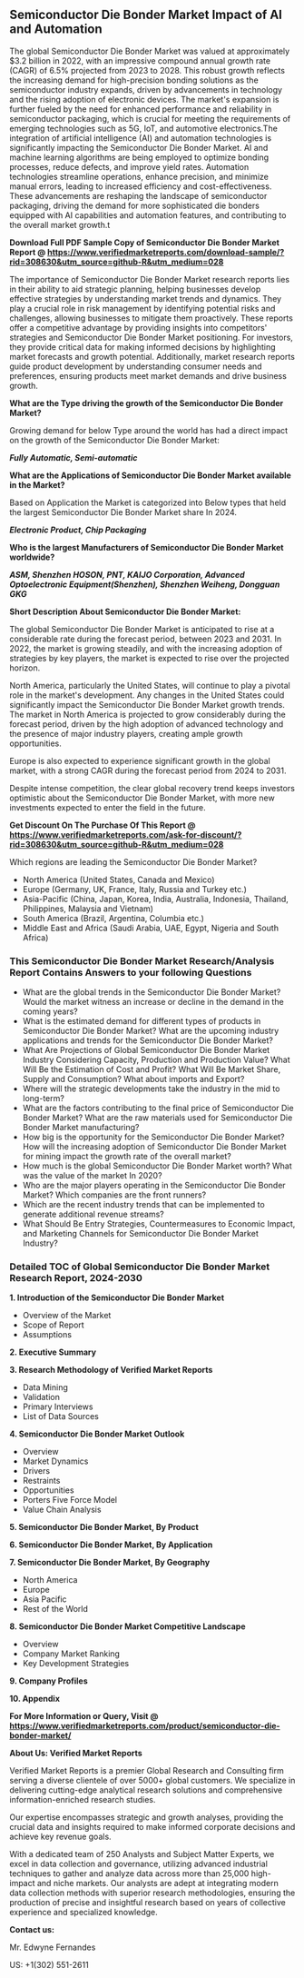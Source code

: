 <h2>Semiconductor Die Bonder Market Impact of AI and Automation</h2>The global Semiconductor Die Bonder Market was valued at approximately $3.2 billion in 2022, with an impressive compound annual growth rate (CAGR) of 6.5% projected from 2023 to 2028. This robust growth reflects the increasing demand for high-precision bonding solutions as the semiconductor industry expands, driven by advancements in technology and the rising adoption of electronic devices. The market's expansion is further fueled by the need for enhanced performance and reliability in semiconductor packaging, which is crucial for meeting the requirements of emerging technologies such as 5G, IoT, and automotive electronics.The integration of artificial intelligence (AI) and automation technologies is significantly impacting the Semiconductor Die Bonder Market. AI and machine learning algorithms are being employed to optimize bonding processes, reduce defects, and improve yield rates. Automation technologies streamline operations, enhance precision, and minimize manual errors, leading to increased efficiency and cost-effectiveness. These advancements are reshaping the landscape of semiconductor packaging, driving the demand for more sophisticated die bonders equipped with AI capabilities and automation features, and contributing to the overall market growth.t</p><p id="" class=""><strong>Download Full PDF Sample Copy of Semiconductor Die Bonder Market Report @ <a href="https://www.verifiedmarketreports.com/download-sample/?rid=308630&utm_source=github-R&utm_medium=028" target="_blank">https://www.verifiedmarketreports.com/download-sample/?rid=308630&utm_source=github-R&utm_medium=028</a></strong></p><p>The importance of&nbsp;Semiconductor Die Bonder Market research reports lies in their ability to aid strategic planning, helping businesses develop effective strategies by understanding market trends and dynamics. They play a crucial role in risk management by identifying potential risks and challenges, allowing businesses to mitigate them proactively. These reports offer a competitive advantage by providing insights into competitors' strategies and Semiconductor Die Bonder Market positioning. For investors, they provide critical data for making informed decisions by highlighting market forecasts and growth potential. Additionally, market research reports guide product development by understanding consumer needs and preferences, ensuring products meet market demands and drive business growth.</p><p><strong>What are the&nbsp;Type driving the growth of the Semiconductor Die Bonder Market?</strong></p><p id="" class="">Growing demand for below Type around the world has had a direct impact on the growth of the Semiconductor Die Bonder Market:</p><em><strong>Fully Automatic, Semi-automatic</strong></em></p><strong>What are the&nbsp;Applications&nbsp;of Semiconductor Die Bonder Market available in the Market?</strong></p><p id="" class="">Based on Application the Market is categorized into Below types that held the largest Semiconductor Die Bonder Market share In 2024.</p><em><strong>Electronic Product, Chip Packaging</strong></em></p><strong>Who is the largest Manufacturers of Semiconductor Die Bonder Market worldwide?</strong></p><p><em><strong>ASM, Shenzhen HOSON, PNT, KAIJO Corporation, Advanced Optoelectronic Equipment(Shenzhen), Shenzhen Weiheng, Dongguan GKG</strong></em></p><p id="" class=""><strong>Short Description About Semiconductor Die Bonder Market:</strong></p><p>The global Semiconductor Die Bonder Market is anticipated to rise at a considerable rate during the forecast period, between 2023 and 2031. In 2022, the market is growing steadily, and with the increasing adoption of strategies by key players, the market is expected to rise over the projected horizon.</p><p>North America, particularly the United States, will continue to play a pivotal role in the market's development. Any changes in the United States could significantly impact the Semiconductor Die Bonder Market growth trends. The market in North America is projected to grow considerably during the forecast period, driven by the high adoption of advanced technology and the presence of major industry players, creating ample growth opportunities.</p><p>Europe is also expected to experience significant growth in the global market, with a strong CAGR during the forecast period from 2024 to 2031.</p><p>Despite intense competition, the clear global recovery trend keeps investors optimistic about the Semiconductor Die Bonder Market, with more new investments expected to enter the field in the future.</p><p id="" class=""><strong>Get Discount On The Purchase Of This Report @ <a href="https://www.verifiedmarketreports.com/ask-for-discount/?rid=308630&utm_source=github-R&utm_medium=028" target="_blank">https://www.verifiedmarketreports.com/ask-for-discount/?rid=308630&utm_source=github-R&utm_medium=028</a></strong></p>Which regions are leading the Semiconductor Die Bonder Market?</p><ul><li>North America (United States, Canada and Mexico)</li><li>Europe (Germany, UK, France, Italy, Russia and Turkey etc.)</li><li>Asia-Pacific (China, Japan, Korea, India, Australia, Indonesia, Thailand, Philippines, Malaysia and Vietnam)</li><li>South America (Brazil, Argentina, Columbia etc.)</li><li>Middle East and Africa (Saudi Arabia, UAE, Egypt, Nigeria and South Africa)</li></ul><h3 id="" class="">This Semiconductor Die Bonder Market Research/Analysis Report Contains Answers to your following Questions</h3><ul><li>What are the global trends in the Semiconductor Die Bonder Market? Would the market witness an increase or decline in the demand in the coming years?</li><li>What is the estimated demand for different types of products in Semiconductor Die Bonder Market? What are the upcoming industry applications and trends for the Semiconductor Die Bonder Market?</li><li>What Are Projections of Global Semiconductor Die Bonder Market Industry Considering Capacity, Production and Production Value? What Will Be the Estimation of Cost and Profit? What Will Be Market Share, Supply and Consumption? What about imports and Export?</li><li>Where will the strategic developments take the industry in the mid to long-term?</li><li>What are the factors contributing to the final price of Semiconductor Die Bonder Market? What are the raw materials used for Semiconductor Die Bonder Market manufacturing?</li><li>How big is the opportunity for the Semiconductor Die Bonder Market? How will the increasing adoption of Semiconductor Die Bonder Market for mining impact the growth rate of the overall market?</li><li>How much is the global Semiconductor Die Bonder Market worth? What was the value of the market In 2020?</li><li>Who are the major players operating in the Semiconductor Die Bonder Market? Which companies are the front runners?</li><li>Which are the recent industry trends that can be implemented to generate additional revenue streams?</li><li>What Should Be Entry Strategies, Countermeasures to Economic Impact, and Marketing Channels for Semiconductor Die Bonder Market Industry?</li></ul><h3 id="" class="">Detailed TOC of Global Semiconductor Die Bonder Market Research Report, 2024-2030</h3><p id="" class=""><strong>1. Introduction of the Semiconductor Die Bonder Market</strong></p><ul><li>Overview of the Market</li><li>Scope of Report</li><li>Assumptions</li></ul><p id="" class=""><strong>2. Executive Summary</strong></p><p id="" class=""><strong>3. Research Methodology of Verified Market Reports</strong></p><ul><li>Data Mining</li><li>Validation</li><li>Primary Interviews</li><li>List of Data Sources</li></ul><p id="" class=""><strong>4. Semiconductor Die Bonder Market Outlook</strong></p><ul><li>Overview</li><li>Market Dynamics</li><li>Drivers</li><li>Restraints</li><li>Opportunities</li><li>Porters Five Force Model</li><li>Value Chain Analysis</li></ul><p id="" class=""><strong>5. Semiconductor Die Bonder Market, By Product</strong></p><p id="" class=""><strong>6. Semiconductor Die Bonder Market, By Application</strong></p><p id="" class=""><strong>7. Semiconductor Die Bonder Market, By Geography</strong></p><ul><li>North America</li><li>Europe</li><li>Asia Pacific</li><li>Rest of the World</li></ul><p id="" class=""><strong>8. Semiconductor Die Bonder Market Competitive Landscape</strong></p><ul><li>Overview</li><li>Company Market Ranking</li><li>Key Development Strategies</li></ul><p id="" class=""><strong>9. Company Profiles</strong></p><p id="" class=""><strong>10. Appendix</strong></p><p id="" class=""><strong>For More Information or Query, Visit @ <a href="https://www.verifiedmarketreports.com/product/semiconductor-die-bonder-market/" target="_blank">https://www.verifiedmarketreports.com/product/semiconductor-die-bonder-market/</a></strong></p><p id="" class=""><strong>About Us: Verified Market Reports</strong></p><p id="" class="">Verified Market Reports is a premier Global Research and Consulting firm serving a diverse clientele of over 5000+ global customers. We specialize in delivering cutting-edge analytical research solutions and comprehensive information-enriched research studies.</p><p id="" class="">Our expertise encompasses strategic and growth analyses, providing the crucial data and insights required to make informed corporate decisions and achieve key revenue goals.</p><p id="" class="">With a dedicated team of 250 Analysts and Subject Matter Experts, we excel in data collection and governance, utilizing advanced industrial techniques to gather and analyze data across more than 25,000 high-impact and niche markets. Our analysts are adept at integrating modern data collection methods with superior research methodologies, ensuring the production of precise and insightful research based on years of collective experience and specialized knowledge.</p><p id="" class=""><strong>Contact us:</strong></p><p id="" class="">Mr. Edwyne Fernandes</p><p id="" class="">US: +1(302) 551-2611</p>